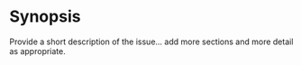 # Synopsis
Provide a short description of the issue... add more sections and more detail as appropriate.

